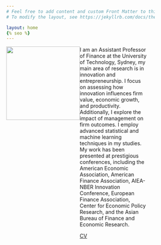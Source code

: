 ```yaml
---
# Feel free to add content and custom Front Matter to this file.
# To modify the layout, see https://jekyllrb.com/docs/themes/#overriding-theme-defaults

layout: home
{% seo %}
---
```


<style type="text/css" media="screen">
* {
  box-sizing: border-box;
}

.row {
  display: flex;
}

.left {
  flex: 70%;
  margin-right: 20px; 
}

.right {
  flex: 30%;
}

</style>

<div class="right">
<img src="leo.png" width="200" style="float:left">
</div>
<div class="row">
<div class="left">
I am an Assistant Professor of Finance at the University of Technology, Sydney, my main area of research is in innovation and entrepreneurship. I focus on assessing how innovation influences firm value, economic growth, and productivity. Additionally, I explore the impact of management on firm outcomes. I employ advanced statistical and machine learning techniques in my studies. My work has been presented at prestigious conferences, including the American Economic Association, American Finance Association, AIEA-NBER Innovation Conference, European Finance Association, Center for Economic Policy Research, and the Asian Bureau of Finance and Economic Research.

<a href="cv.pdf">CV</a>

<br/>
<br/>
<br/>
<br/>

</div>


